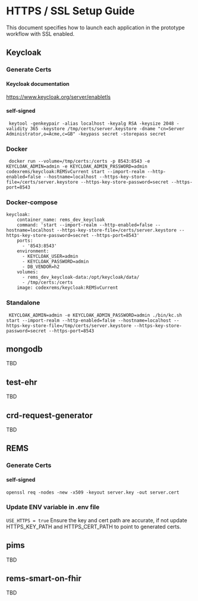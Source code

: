 # HTTPS / SSL Setup Guide
This document specifies how to launch each application in the prototype workflow with SSL enabled.

## Keycloak

### Generate Certs
#### Keycloak documentation
https://www.keycloak.org/server/enabletls

#### self-signed
`
keytool -genkeypair -alias localhost -keyalg RSA -keysize 2048 -validity 365 -keystore /tmp/certs/server.keystore -dname "cn=Server Administrator,o=Acme,c=GB" -keypass secret -storepass secret`

### Docker
`
docker run --volume=/tmp/certs:/certs -p 8543:8543 -e KEYCLOAK_ADMIN=admin -e KEYCLOAK_ADMIN_PASSWORD=admin codexrems/keycloak:REMSvCurrent start --import-realm --http-enabled=false --hostname=localhost --https-key-store-file=/certs/server.keystore --https-key-store-password=secret --https-port=8543`

### Docker-compose
```
keycloak:
    container_name: rems_dev_keycloak
    command: 'start --import-realm --http-enabled=false --hostname=localhost --https-key-store-file=/certs/server.keystore --https-key-store-password=secret --https-port=8543'
    ports:
      - '8543:8543'
    environment:
      - KEYCLOAK_USER=admin
      - KEYCLOAK_PASSWORD=admin
      - DB_VENDOR=h2
    volumes:
      - rems_dev_keycloak-data:/opt/keycloak/data/
      - /tmp/certs:/certs
    image: codexrems/keycloak:REMSvCurrent
```

### Standalone
`
KEYCLOAK_ADMIN=admin -e KEYCLOAK_ADMIN_PASSWORD=admin ./bin/kc.sh start --import-realm --http-enabled=false --hostname=localhost --https-key-store-file=/tmp/certs/server.keystore --https-key-store-password=secret --https-port=8543`

## mongodb
TBD

## test-ehr
TBD

## crd-request-generator
TBD

## REMS

### Generate Certs
#### self-signed

`openssl req -nodes -new -x509 -keyout server.key -out server.cert`

### Update ENV variable in .env file
`USE_HTTPS = true`
Ensure the key and cert path are accurate, if not update HTTPS_KEY_PATH and HTTPS_CERT_PATH to point to generated certs. 

## pims
TBD

## rems-smart-on-fhir
TBD